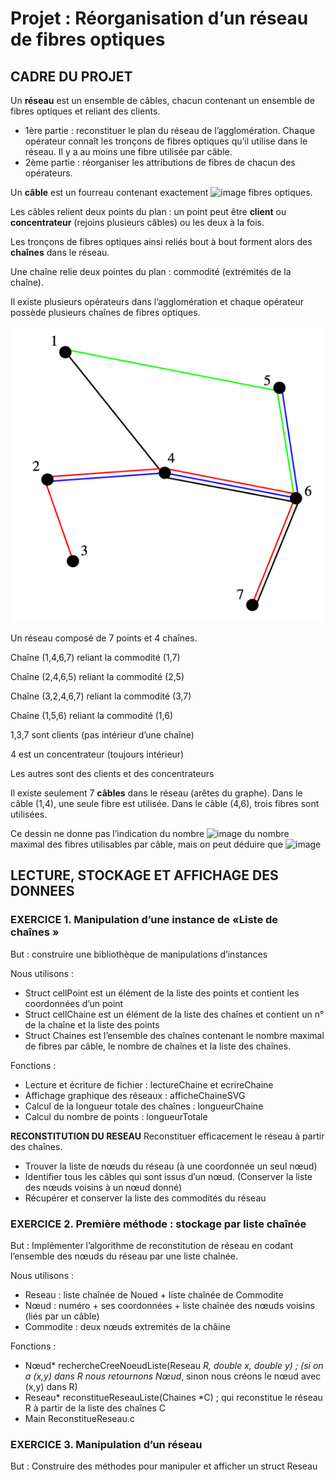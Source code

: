 # Projet : Réorganisation d’un réseau de fibres optiques
## CADRE DU PROJET

Un **réseau** est un ensemble de câbles, chacun contenant un ensemble de fibres optiques et reliant des clients. 

- 1ère partie : reconstituer le plan du réseau de l’agglomération. Chaque opérateur connaît les tronçons de fibres optiques qu’il utilise dans le réseau. Il y a au moins une fibre utilisée par câble. 
- 2ème partie : réorganiser les attributions de fibres de chacun des opérateurs. 

Un **câble** est un fourreau contenant exactement ![image](https://user-images.githubusercontent.com/55035665/113163019-10105480-9240-11eb-8f65-84f9df09a084.png)
 fibres optiques.
 
Les câbles relient deux points du plan : un point peut être **client** ou **concentrateur** (rejoins plusieurs câbles) ou les deux à la fois. 

Les tronçons de fibres optiques ainsi reliés bout à bout forment alors des **chaînes** dans le réseau. 

Une chaîne relie deux pointes du plan : commodité (extrémités de la chaîne). 

Il existe plusieurs opérateurs dans l’agglomération et chaque opérateur possède plusieurs chaînes de fibres optiques. 

![image](https://raw.githubusercontent.com/noob20000405/readme_pic/master/final_projet_l2/reseau.png)

Un réseau composé de 7 points et 4 chaînes.

Chaîne (1,4,6,7) reliant la commodité (1,7)

Chaîne (2,4,6,5) reliant la commodité (2,5)

Chaîne (3,2,4,6,7) reliant la commodité (3,7)

Chaîne (1,5,6) reliant la commodité (1,6)

1,3,7 sont clients (pas intérieur d’une chaîne)

4 est un concentrateur (toujours intérieur)

Les autres sont des clients et des concentrateurs

Il existe seulement 7 **câbles** dans le réseau (arêtes du graphe). Dans le câble (1,4), une seule fibre est utilisée. Dans le câble (4,6), trois fibres sont utilisées. 

Ce dessin ne donne pas l’indication du nombre ![image](https://user-images.githubusercontent.com/55035665/113162971-02f36580-9240-11eb-9676-46eb053867da.png)
 du nombre maximal des fibres utilisables par câble, mais on peut déduire que ![image](https://user-images.githubusercontent.com/55035665/113162731-d2133080-923f-11eb-9269-fb10457e7ea5.png)

## LECTURE, STOCKAGE ET AFFICHAGE DES DONNEES

### EXERCICE 1. Manipulation d’une instance de «Liste de chaînes »

But : construire une bibliothèque de manipulations d’instances

Nous utilisons : 
- Struct cellPoint est un élément de la liste des points et contient les coordonnées d’un point
- Struct cellChaine est un élément de la liste des chaînes et contient un n° de la chaîne et la liste des points
- Struct Chaines est l’ensemble des chaînes contenant le nombre maximal de fibres par câble, le nombre de chaînes et la liste des chaînes.

Fonctions : 
- Lecture et écriture de fichier : lectureChaine et ecrireChaine
- Affichage graphique des réseaux : afficheChaineSVG
- Calcul de la longueur totale des chaînes : longueurChaine
- Calcul du nombre de points : longueurTotale

**RECONSTITUTION DU RESEAU**
Reconstituer efficacement le réseau à partir des chaînes. 
- Trouver la liste de nœuds du réseau (à une coordonnée un seul nœud) 
- Identifier tous les câbles qui sont issus d’un nœud. (Conserver la liste des nœuds voisins à un nœud donné)
- Récupérer et conserver la liste des commodités du réseau

### EXERCICE 2. Première méthode : stockage par liste chaînée

But : Implémenter l’algorithme de reconstitution de réseau en codant l’ensemble des nœuds du réseau par une liste chaînée. 

Nous utilisons : 
- Reseau : liste chaînée de Noued + liste chaînée de Commodite
- Nœud : numéro + ses coordonnées + liste chaînée des nœuds voisins (liés par un câble)
- Commodite : deux nœuds extremités de la châine 
    
Fonctions : 
- Nœud* rechercheCreeNoeudListe(Reseau *R, double x, double y) ; (si on a (x,y) dans R nous retournons Nœud*, sinon nous créons le nœud avec (x,y) dans R)
- Reseau* reconstitueReseauListe(Chaines *C) ; qui reconstitue le réseau R à partir de la liste des chaînes C
- Main ReconstitueReseau.c

### EXERCICE 3. Manipulation d’un réseau

But : Construire des méthodes pour manipuler et afficher un struct Reseau
